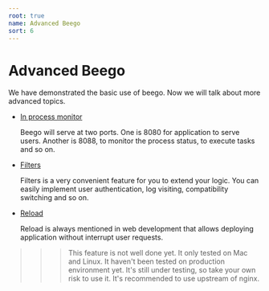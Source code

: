 ```yaml
---
root: true
name: Advanced Beego
sort: 6
---
```


# Advanced Beego

We have demonstrated the basic use of beego. Now we will talk about more advanced topics.

- [In process monitor](./monitor.md)

  Beego will serve at two ports. One is 8080 for application to serve users. Another is 8088, to monitor the process status, to execute tasks and so on.
	
- [Filters](./filter.md)

  Filters is a very convenient feature for you to extend your logic. You can easily implement user authentication, log visiting, compatibility switching and so on.
	
- [Reload](./reload.md)

  Reload is always mentioned in web development that allows deploying application without interrupt user requests.
	
>>> This feature is not well done yet. It only tested on Mac and Linux. It haven't been tested on production environment yet. It's still under testing, so take your own risk to use it. It's recommended to use upstream of nginx.
